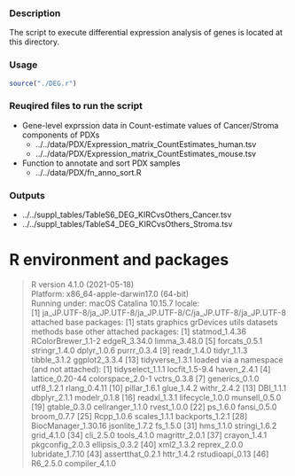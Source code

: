 ### Description
The script to execute differential expression analysis of genes is located at this directory.

### Usage
```R
source("./DEG.r")
```

### Reuqired files to run the script
- Gene-level exprssion data in Count-estimate values of Cancer/Stroma components of PDXs 
  - ../../data/PDX/Expression_matrix_CountEstimates_human.tsv
  - ../../data/PDX/Expression_matrix_CountEstimates_mouse.tsv
- Function to annotate and sort PDX samples
  - ../../data/PDX/fn_anno_sort.R

### Outputs
- ../../suppl_tables/TableS6_DEG_KIRCvsOthers_Cancer.tsv
- ../../suppl_tables/TableS4_DEG_KIRCvsOthers_Stroma.tsv

# R environment and packages
> R version 4.1.0 (2021-05-18)  
> Platform: x86_64-apple-darwin17.0 (64-bit)  
> Running under: macOS Catalina 10.15.7
locale:  
[1] ja_JP.UTF-8/ja_JP.UTF-8/ja_JP.UTF-8/C/ja_JP.UTF-8/ja_JP.UTF-8
attached base packages:
[1] stats     graphics  grDevices utils     datasets  methods   base
other attached packages:
 [1] statmod_1.4.36     RColorBrewer_1.1-2 edgeR_3.34.0       limma_3.48.0
 [5] forcats_0.5.1      stringr_1.4.0      dplyr_1.0.6        purrr_0.3.4
 [9] readr_1.4.0        tidyr_1.1.3        tibble_3.1.2       ggplot2_3.3.4
[13] tidyverse_1.3.1
loaded via a namespace (and not attached):
 [1] tidyselect_1.1.1    locfit_1.5-9.4      haven_2.4.1
 [4] lattice_0.20-44     colorspace_2.0-1    vctrs_0.3.8
 [7] generics_0.1.0      utf8_1.2.1          rlang_0.4.11
[10] pillar_1.6.1        glue_1.4.2          withr_2.4.2
[13] DBI_1.1.1           dbplyr_2.1.1        modelr_0.1.8
[16] readxl_1.3.1        lifecycle_1.0.0     munsell_0.5.0
[19] gtable_0.3.0        cellranger_1.1.0    rvest_1.0.0
[22] ps_1.6.0            fansi_0.5.0         broom_0.7.7
[25] Rcpp_1.0.6          scales_1.1.1        backports_1.2.1
[28] BiocManager_1.30.16 jsonlite_1.7.2      fs_1.5.0
[31] hms_1.1.0           stringi_1.6.2       grid_4.1.0
[34] cli_2.5.0           tools_4.1.0         magrittr_2.0.1
[37] crayon_1.4.1        pkgconfig_2.0.3     ellipsis_0.3.2
[40] xml2_1.3.2          reprex_2.0.0        lubridate_1.7.10
[43] assertthat_0.2.1    httr_1.4.2          rstudioapi_0.13
[46] R6_2.5.0            compiler_4.1.0